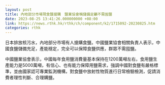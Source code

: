```yaml
---
layout: post
title: 內地部分市場現食鹽搶購　鹽業協會稱儲備足籲不需囤鹽
date: 2023-08-25 13:41:26.000000000 +08:00
link: https://news.rthk.hk/rthk/ch/component/k2/1715092-20230825.htm
categories: rthk
---
```


日本排放核污水，內地部分市場有人搶購食鹽。中國鹽業協會相關負責人表示，中國食鹽儲備充足，產能穩定，完全可以保障食鹽供應，群眾不需囤鹽。

中國鹽業協會表示，中國每年食用鹽消費量基本保持在1200萬噸左右，食用鹽生產能力是5000萬噸，有信心、也有能力保障用鹽需求，強調中國對食鹽有嚴格標準，並由國家認可專業監測機構，對食鹽中放射性物質進行日常檢驗檢測，促請消費者理性判斷、合理購鹽。
